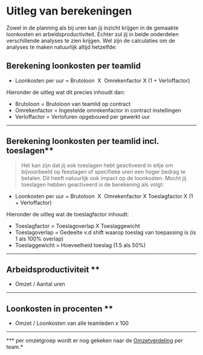 # Uitleg van berekeningen

Zowel in de planning als bij uren kan jij inzicht krijgen in de gemaakte loonkosten en arbeidsproductiviteit. Echter zul jij in beide onderdelen verschillende analyses te zien krijgen. 
Wel zijn de calculaties om de analyses te maken natuurlijk altijd hetzelfde: 

## Berekening loonkosten per teamlid
* Loonkosten per uur = Brutoloon  X  Omrekenfactor X (1 + Verloffactor)

Hieronder de uitleg wat dit precies inhoudt dan:
 * Brutoloon = Brutoloon van teamlid op contract
 * Omrekenfactor = Ingestelde omrekenfactor in contract instellingen
 * Verloffactor = Verlofuren opgebouwd per gewerkt uur
 

---

## Berekening loonkosten per teamlid incl. toeslagen**

>Het kan zijn dat jij ook toeslagen hebt geactiveerd in eitje om bijvoorbeeld op feestagen of specifieke uren een hoger bedrag te betalen. Dit heeft natuurlijk ook impact op de loonkosten. Mocht jij toeslagen hebben geactiveerd is de berekening als volgt:
* Loonkosten per uur = Brutoloon  X  Omrekenfactor X Toeslagfactor X (1 + Verloffactor)

Hieronder de uitleg wat de toeslagfactor inhoudt:
* Toeslagfactor = Toeslagoverlap X Toeslaggewicht
* Toeslagoverlap = Gedeelte v.d shift waarop toeslag van toepassing is (is 1 als 100% overlap)
* Toeslaggewicht = Hoeveelheid toeslag (1.5 als 50%)


---

## Arbeidsproductiviteit **
* Omzet / Aantal uren 

---

## Loonkosten in procenten **
* Omzet / Loonkosten van alle teamleden x 100 

---

*** per omzetgroep wordt er nog gekeken naar de [Omzetverdeling](instellingen?id=omzet-verdeling-over-de-teams) per team.*

